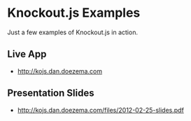 # Knockout.js Examples

Just a few examples of Knockout.js in action.

## Live App

* http://kojs.dan.doezema.com

## Presentation Slides

* http://kojs.dan.doezema.com/files/2012-02-25-slides.pdf